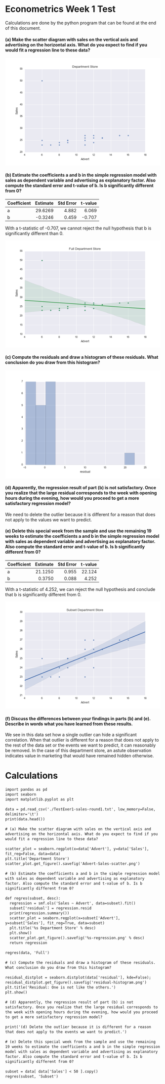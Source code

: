 # Econometrics Week 1 Test

Calculations are done by the python program that can be found at the end of this document.

#### (a) Make the scatter diagram with sales on the vertical axis and advertising on the horizontal axis. What do you expect to find if you would fit a regression line to these data?

![Scatter Plot of Advertising and Sales](./Advert-Sales-scatter.png)

#### (b) Estimate the coefficients a and b in the simple regression model with sales as dependent variable and advertising as explanatory factor. Also compute the standard error and t-value of b. Is b significantly different from 0?

Coefficient | Estimate | Std Error | t-value
:--- | ---: | ---: | ---:
a | 29.6269 | 4.882 | 6.069
b | -0.3246 | 0.459 | -0.707

With a t-statistic of -0.707, we cannot reject the null hypothesis that b is significantly different than 0.

![Linear Regression Line of Advertising and Sales](./Full-regression.png)

#### (c) Compute the residuals and draw a histogram of these residuals. What conclusion do you draw from this histogram?

![Histogram of Regression Residual](residual-histogram.png)

#### (d) Apparently, the regression result of part (b) is not satisfactory. Once you realize that the large residual corresponds to the week with opening hours during the evening, how would you proceed to get a more satisfactory regression model?

We need to delete the outlier because it is different for a reason that does not apply to the values we want to predict.

#### (e) Delete this special week from the sample and use the remaining 19 weeks to estimate the coefficients a and b in the simple regression model with sales as dependent variable and advertising as explanatory factor. Also compute the standard error and t-value of b. Is b significantly different from 0?

Coefficient | Estimate | Std Error | t-value
:--- | ---: | ---: | ---:
a | 21.1250 | 0.955 | 22.124
b | 0.3750 | 0.088 | 4.252

With a t-statistic of 4.252, we can reject the null hypothesis and conclude that b is significantly different from 0.

![Linear Regression Line of Advertising and Sales without Observation 19](Subset-regression.png)

#### (f) Discuss the differences between your findings in parts (b) and (e). Describe in words what you have learned from these results.

We see in this data set how a single outlier can hide a significant correlation. When that outlier is different for a reason that does not apply to the rest of the data set or the events we want to predict, it can reasonably be removed. In the case of this department store, an astute observation indicates value in marketing that would have remained hidden otherwise.

# Calculations
```
import pandas as pd
import seaborn
import matplotlib.pyplot as plt

data = pd.read_csv('./TestExer1-sales-round1.txt', low_memory=False, delimiter='\t')
print(data.head())

# (a) Make the scatter diagram with sales on the vertical axis and advertising on the horizontal axis. What do you expect to find if you would fit a regression line to these data?

scatter_plot = seaborn.regplot(x=data['Advert'], y=data['Sales'], fit_reg=False, data=data)
plt.title('Department Store')
scatter_plot.get_figure().savefig('Advert-Sales-scatter.png')

# (b) Estimate the coefficients a and b in the simple regression model with sales as dependent variable and advertising as explanatory factor. Also compute the standard error and t-value of b. Is b significantly different from 0?

def regres(subset, desc):
  regression = smf.ols('Sales ~ Advert', data=subset).fit()
  subset['residual'] = regression.resid
  print(regression.summary())
  scatter_plot = seaborn.regplot(x=subset['Advert'], y=subset['Sales'], fit_reg=True, data=subset)
  plt.title('%s Department Store' % desc)
  plt.show()
  scatter_plot.get_figure().savefig('%s-regression.png' % desc)
  return regression

regres(data, 'Full')

# (c) Compute the residuals and draw a histogram of these residuals. What conclusion do you draw from this histogram?

residual_distplot = seaborn.distplot(data['residual'], kde=False);
residual_distplot.get_figure().savefig('residual-histogram.png')
plt.title('Residual: One is not like the others.')
plt.show()

# (d) Apparently, the regression result of part (b) is not satisfactory. Once you realize that the large residual corresponds to the week with opening hours during the evening, how would you proceed to get a more satisfactory regression model?

print('(d) Delete the outlier because it is different for a reason that does not apply to the events we want to predict.')

# (e) Delete this special week from the sample and use the remaining 19 weeks to estimate the coefficients a and b in the simple regression model with sales as dependent variable and advertising as explanatory factor. Also compute the standard error and t-value of b. Is b significantly different from 0?

subset = data[ data['Sales'] < 50 ].copy()
regres(subset, 'Subset')
```
